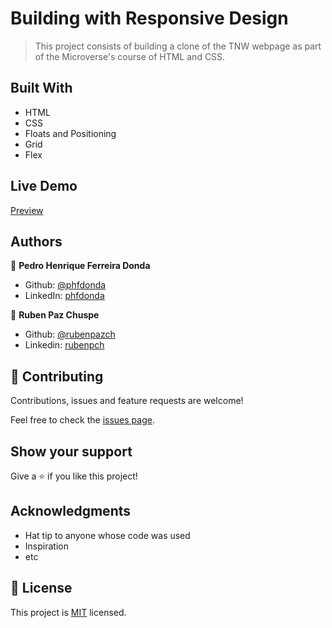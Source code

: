 # Building with Responsive Design

> This project consists of building a clone of the TNW webpage as part of the Microverse's course of HTML and CSS.

## Built With

- HTML
- CSS
- Floats and Positioning
- Grid
- Flex

## Live Demo

[Preview](https://rawcdn.githack.com/phfdonda/Building-with-Responsive-Design/926e4b81b25069110434c6e84f7840c377529921/index.html)


## Authors

👤 **Pedro Henrique Ferreira Donda**

- Github: [@phfdonda](https://github.com/phfdonda)
- LinkedIn: [phfdonda](https://www.linkedin.com/in/pedro-donda-808621bb/)

👤 **Ruben Paz Chuspe**

- Github: [@rubenpazch](https://github.com/rubenpazch)
- Linkedin: [rubenpch](https://www.linkedin.com/in/rubenpch/)

## 🤝 Contributing

Contributions, issues and feature requests are welcome!

Feel free to check the [issues page](issues/).

## Show your support

Give a ⭐️ if you like this project!

## Acknowledgments

- Hat tip to anyone whose code was used
- Inspiration
- etc

## 📝 License

This project is [MIT](lic.url) licensed.

